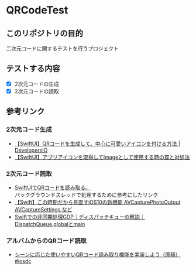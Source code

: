 # QRCodeTest
## このリポジトリの目的
二次元コードに関するテストを行うプロジェクト

## テストする内容
- [x] 2次元コードの生成  
- [x] 2次元コードの読取
  
## 参考リンク  
### 2次元コード生成  
- [【SwiftUI】QRコードを生成して、中心に可愛いアイコンを付ける方法 | DevelopersIO](https://dev.classmethod.jp/articles/swift-generate-qr-code/)  
- [【SwiftUI】アプリアイコンを取得してImageとして使用する時の罠と対処法](https://dev.classmethod.jp/articles/appicon-use-as-image/)  
### 2次元コード読取
- [SwiftUIでQRコードを読み取る。](https://qiita.com/ikaasamay/items/58d1a401e98673a96fd2)  
バックグラウンドスレッドで処理するために参考にしたリンク  
- [【Swift】この時期だから見直すiOS10の新機能 AVCapturePhotoOutput AVCaptureSettings など](https://qiita.com/shiz/items/d7738f998e4be2d37c0f)  
- [Swiftでの非同期処理GDP｜ディスパッチキューの解説｜DispatchQueue.globalとmain](https://ticklecode.com/swfitgdp/#%E3%83%87%E3%82%A3%E3%82%B9%E3%83%91%E3%83%83%E3%83%81%E3%82%AD%E3%83%A5%E3%83%BC%E3%81%B8%E3%81%AE%E3%82%BF%E3%82%B9%E3%82%AF%E8%BF%BD%E5%8A%A0)
### アルバムからのQRコード読取
- [シーンに応じた使いやすいQRコード読み取り機能を実装しよう（原稿） #iosdc](https://zenn.dev/jollyjoester/articles/a053d4e25523b6)
